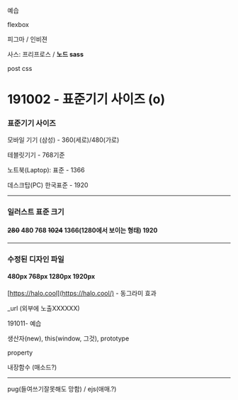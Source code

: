 예습

flexbox

피그마 / 인비젼 

사스: 프리프로스 / **노드 sass**

post css

# 191002 - 표준기기 사이즈 (o)

### 표준기기 사이즈

모바일 기기 (삼성) - 360(세로)/480(가로)

테블릿기기 - 768기준

노트북(Laptop): 표준 - 1366

데스크탑(PC) 한국표준 - 1920

---

### 일러스트 표준 크기

#### ~~280~~  480  768  ~~1024~~  1366(1280에서 보이는 형태)  1920

---

### 수정된 디자인 파일

#### 480px	768px	1280px	1920px



[https://halo.cool](https://halo.cool/) - 동그라미 효과



_url (외부에 노출XXXXXX)



191011- 예습

생산자(new), this(window, 그것), prototype

property

내장함수 (매소드?)

---



pug(들여쓰기잘못해도 망함) / ejs(애매.?)
